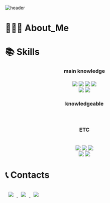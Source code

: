 
<!--
**youyoungnam/youyoungnam** is a ✨ _special_ ✨ repository because its `README.md` (this file) appears on your GitHub profile.

Here are some ideas to get you started:

- 🔭 I’m currently working on ...
- 🌱 I’m currently learning ...
- 👯 I’m looking to collaborate on ...
- 🤔 I’m looking for help with ...
- 💬 Ask me about ...
- 📫 How to reach me: ...
- 😄 Pronouns: ...
- ⚡ Fun fact: ...
-->
![header](https://capsule-render.vercel.app/api?type=wave&color=auto&height=300&section=header&text=Young%20nam&fontSize=90)

<div align=left><h1>👨🏻‍💻 About_Me</h1></div>

<div align=left><h1>📚 Skills</h1></div>
<div align=center> 
<div align=center> <h3>main knowledge <h3> </div> 
 <div align=center> 
  <img src="https://img.shields.io/badge/kubernetes-181717?style=for-the-badge&logo=kubernetes&logoColor=blue">
  <img src="https://img.shields.io/badge/Docker-2496ED?style=for-the-badge&logo=Docker&logoColor=white">
  <img src="https://img.shields.io/badge/Jenkins-181717?style=for-the-badge&logo=jenkins&logoColor=white">
  <img src="https://img.shields.io/badge/argoCD-181717?style=for-the-badge&logo=argoCD&logoColor=white">
  <br>
  <img src="https://img.shields.io/badge/Google%20Cloud%20Platform-2496ED?style=for-the-badge&logo=google-cloud&logoColor=white">
  <img src="https://img.shields.io/badge/python-3776AB?style=for-the-badge&logo=python&logoColor=white"> 
 <div>
   <div align=center> <h3> knowledgeable <h3> </div> 
   <div align=center>
<!--   <img src="https://img.shields.io/badge/flask-000000?style=for-the-badge&logo=flask&logoColor=white">  -->
  <br>
     </div>
<div align=center> <h3> ETC <h3> </div> 
   <div align=center>
<br>
  <img src="https://img.shields.io/badge/mysql-4479A1?style=for-the-badge&logo=mysql&logoColor=white">  
  <img src="https://img.shields.io/badge/react-61DAFB?style=for-the-badge&logo=react&logoColor=black">
   <img src="https://img.shields.io/badge/github-181717?style=for-the-badge&logo=github&logoColor=white">
     <br>
    <img src="https://img.shields.io/badge/aws-232F3E?style=for-the-badge&logo=aws&logoColor=white">
  <img src="https://img.shields.io/badge/git-F05032?style=for-the-badge&logo=git&logoColor=white">
  </div>
</div>


<div align=left><h1>📞 Contacts</h1></div>
<div align=left> 
  <br>
<a href="https://dbdudska255@gmail.com">
    <img src="http://img.shields.io/badge/Gmail-EA4335?style=flat&logo=Gmail&logoColor=white&link=https://dbdudska255@gmail.com"
        style="height : auto; margin-left : 10px; margin-right : 10px;"/>
</a>
 
<a href="https://dbdudska113@naver.com">
    <img src="https://img.shields.io/badge/Naver-blue?style=flat&logo=Naver&logoColor=green&link=https://dbdudska113@naver.com"
        style="height : auto; margin-left : 10px; margin-right : 10px;"/>
</a>
<a href="[https://dbdudska113@naver.com](https://www.linkedin.com/in/%EC%98%81%EB%82%A8-%EC%9C%A0-1b7449205/)">
    <img src="https://img.shields.io/badge/LinkedIn-black?style=flat&logo=linkedin&link=https://www.linkedin.com/in/%EC%98%81%EB%82%A8-%EC%9C%A0-1b7449205/"
        style="height : auto; margin-left : 10px; margin-right : 10px;"/>
</a>

</div>
 

